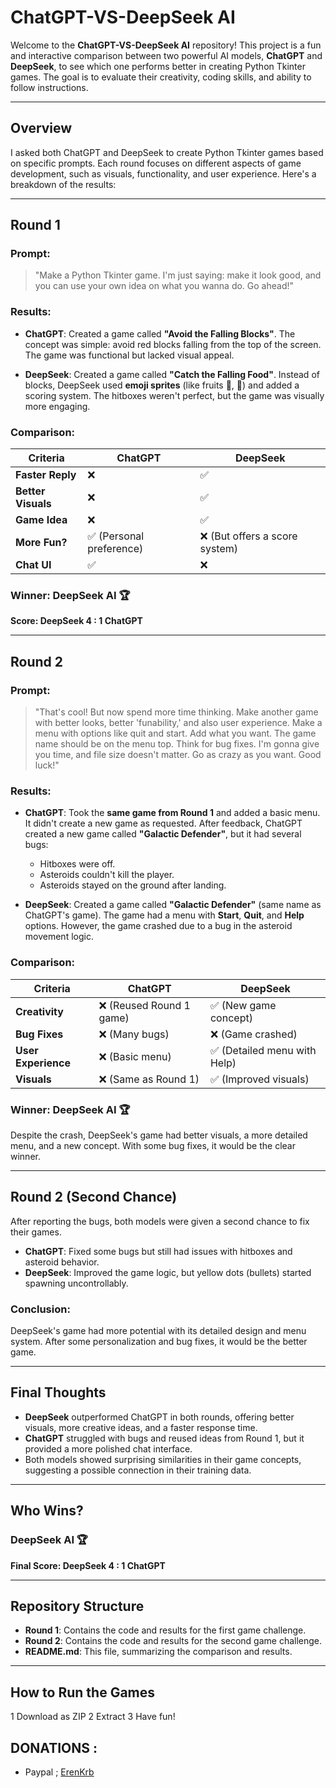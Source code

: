 # ChatGPT-VS-DeepSeek AI

Welcome to the **ChatGPT-VS-DeepSeek AI** repository! This project is a fun and interactive comparison between two powerful AI models, **ChatGPT** and **DeepSeek**, to see which one performs better in creating Python Tkinter games. The goal is to evaluate their creativity, coding skills, and ability to follow instructions.

---

## **Overview**

I asked both ChatGPT and DeepSeek to create Python Tkinter games based on specific prompts. Each round focuses on different aspects of game development, such as visuals, functionality, and user experience. Here's a breakdown of the results:

---

## **Round 1**

### **Prompt:**
> "Make a Python Tkinter game. I'm just saying: make it look good, and you can use your own idea on what you wanna do. Go ahead!"

### **Results:**

- **ChatGPT**: Created a game called **"Avoid the Falling Blocks"**. The concept was simple: avoid red blocks falling from the top of the screen. The game was functional but lacked visual appeal.
  
- **DeepSeek**: Created a game called **"Catch the Falling Food"**. Instead of blocks, DeepSeek used **emoji sprites** (like fruits 🍎, 🍌) and added a scoring system. The hitboxes weren't perfect, but the game was visually more engaging.

### **Comparison:**

| Criteria          | ChatGPT       | DeepSeek      |
|-------------------|---------------|---------------|
| **Faster Reply**  | ❌            | ✅            |
| **Better Visuals**| ❌            | ✅            |
| **Game Idea**     | ❌            | ✅            |
| **More Fun?**     | ✅ (Personal preference) | ❌ (But offers a score system) |
| **Chat UI**       | ✅            | ❌            |

### **Winner: DeepSeek AI** 🏆  
**Score: DeepSeek 4 : 1 ChatGPT**

---

## **Round 2**

### **Prompt:**
> "That's cool! But now spend more time thinking. Make another game with better looks, better 'funability,' and also user experience. Make a menu with options like quit and start. Add what you want. The game name should be on the menu top. Think for bug fixes. I'm gonna give you time, and file size doesn't matter. Go as crazy as you want. Good luck!"

### **Results:**

- **ChatGPT**: Took the **same game from Round 1** and added a basic menu. It didn't create a new game as requested. After feedback, ChatGPT created a new game called **"Galactic Defender"**, but it had several bugs:
  - Hitboxes were off.
  - Asteroids couldn't kill the player.
  - Asteroids stayed on the ground after landing.

- **DeepSeek**: Created a game called **"Galactic Defender"** (same name as ChatGPT's game). The game had a menu with **Start**, **Quit**, and **Help** options. However, the game crashed due to a bug in the asteroid movement logic.

### **Comparison:**

| Criteria          | ChatGPT       | DeepSeek      |
|-------------------|---------------|---------------|
| **Creativity**    | ❌ (Reused Round 1 game) | ✅ (New game concept) |
| **Bug Fixes**     | ❌ (Many bugs) | ❌ (Game crashed) |
| **User Experience**| ❌ (Basic menu) | ✅ (Detailed menu with Help) |
| **Visuals**       | ❌ (Same as Round 1) | ✅ (Improved visuals) |

### **Winner: DeepSeek AI** 🏆  
Despite the crash, DeepSeek's game had better visuals, a more detailed menu, and a new concept. With some bug fixes, it would be the clear winner.

---

## **Round 2 (Second Chance)**

After reporting the bugs, both models were given a second chance to fix their games.

- **ChatGPT**: Fixed some bugs but still had issues with hitboxes and asteroid behavior.
- **DeepSeek**: Improved the game logic, but yellow dots (bullets) started spawning uncontrollably.

### **Conclusion:**
DeepSeek's game had more potential with its detailed design and menu system. After some personalization and bug fixes, it would be the better game.

---

## **Final Thoughts**

- **DeepSeek** outperformed ChatGPT in both rounds, offering better visuals, more creative ideas, and a faster response time.
- **ChatGPT** struggled with bugs and reused ideas from Round 1, but it provided a more polished chat interface.
- Both models showed surprising similarities in their game concepts, suggesting a possible connection in their training data.

---

## **Who Wins?**

### **DeepSeek AI** 🏆  
**Final Score: DeepSeek 4 : 1 ChatGPT**

---

## **Repository Structure**

- **Round 1**: Contains the code and results for the first game challenge.
- **Round 2**: Contains the code and results for the second game challenge.
- **README.md**: This file, summarizing the comparison and results.

---

## **How to Run the Games**

1 Download as ZIP 
2 Extract
3 Have fun!

## DONATIONS :
- Paypal ; [ErenKrb](https://www.paypal.com/paypalme/Erenkrb)

   
